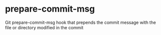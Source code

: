 # prepare-commit-msg
Git prepare-commit-msg hook that prepends the commit message with the file or directory modified in the commit
